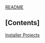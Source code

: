 [README](../README.md)

## [Contents]

[Installer Projects](Installer%20Projects/Installer%20Projects.md)
